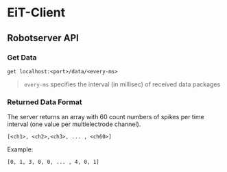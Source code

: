 # EiT-Client

## Robotserver API
### Get Data
```HTTP
get localhost:<port>/data/<every-ms>
```
> `every-ms` specifies the interval (in millisec) of received data packages

### Returned Data Format
The server returns an array with 60 count numbers of spikes per time interval (one value per multielectrode channel).
```
[<ch1>, <ch2>,<ch3>, ... , <ch60>]
```
Example:
```
[0, 1, 3, 0, 0, ... , 4, 0, 1]
```

